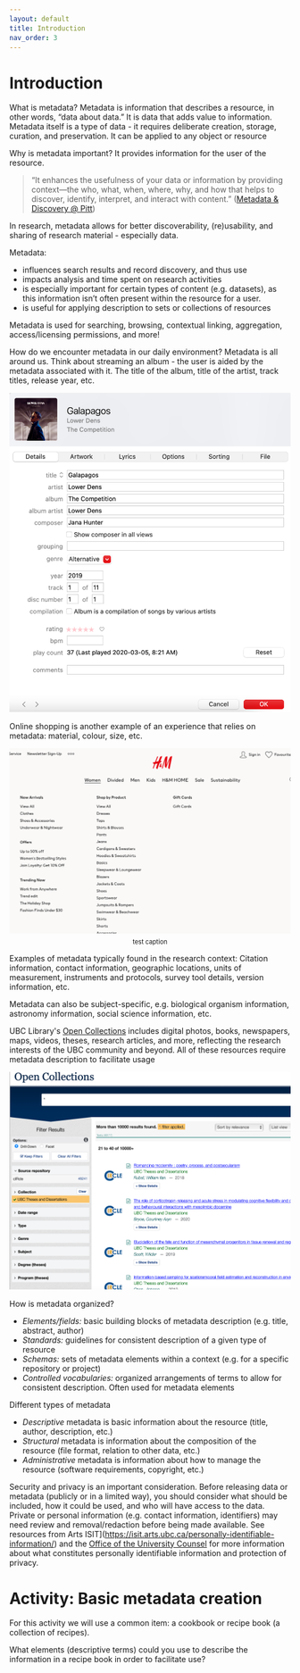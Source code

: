 ```yaml
---
layout: default
title: Introduction
nav_order: 3
---
```

# Introduction

What is metadata? Metadata is information that describes a resource, in other words, “data about data.” It is data that adds value to information. Metadata itself is a type of data - it requires deliberate creation, storage, curation, and preservation. It can be applied to any object or resource

Why is metadata important? It provides information for the user of the resource.

>“It enhances the usefulness of your data or information by providing context—the who, what, when, where, why, and how that helps to discover, identify, interpret, and interact with content.” ([Metadata & Discovery @ Pitt](https://pitt.libguides.com/metadatadiscovery/metadata))

In research, metadata allows for better discoverability, (re)usability, and sharing of research material - especially data.

Metadata:
* influences search results and record discovery, and thus use
* impacts analysis and time spent on research activities
* is especially important for certain types of content (e.g. datasets), as this information isn’t often present within the resource for a user.
* is useful for applying description to sets or collections of resources

Metadata is used for searching, browsing, contextual linking, aggregation, access/licensing permissions, and more!

How do we encounter metadata in our daily environment? Metadata is all around us. Think about streaming an album - the user is aided by the metadata associated with it. The title of the album, title of the artist, track titles, release year, etc.

<img src="images/AppleMusicExample.png" alt="Apple Music example" width="510"/>

Online shopping is another example of an experience that relies on metadata: material, colour, size, etc.

<div style="width:image width px; font-size:80%; text-align:center;"><img src="images/HMexample.png" alt="H&M example" width="510" style="padding-bottom:0.5em;" />test caption</div>

Examples of metadata typically found in the research context: Citation information, contact information, geographic locations, units of measurement, instruments and protocols, survey tool details, version information, etc.

Metadata can also be subject-specific, e.g. biological organism information, astronomy information, social science information, etc.

UBC Library's [Open Collections](https://open.library.ubc.ca/) includes digital photos, books, newspapers, maps, videos, theses, research articles, and more, reflecting the research interests of the UBC community and beyond. All of these resources require metadata description to facilitate usage

<img src="images/OCExample.png" alt="Open Collections example" width="510"/>

How is metadata organized?
* *Elements/fields:* basic building blocks of metadata description (e.g. title, abstract, author)
* *Standards:* guidelines for consistent description of a given type of resource
* *Schemas:* sets of metadata elements within a context (e.g. for a specific repository or project)
* *Controlled vocabularies:* organized arrangements of terms to allow for consistent description. Often used for metadata elements

Different types of metadata
* *Descriptive* metadata is basic information about the resource (title, author, description, etc.)
* *Structural* metadata is information about the composition of the resource (file format, relation to other data, etc.)
* *Administrative* metadata is information about how to manage the resource (software requirements, copyright, etc.)

Security and privacy is an important consideration. Before releasing data or metadata (publicly or in a limited way), you should consider what should be included, how it could be used, and who will have access to the data. Private or personal information (e.g. contact information, identifiers) may need review and removal/redaction before being made available. See resources from Arts ISIT](https://isit.arts.ubc.ca/personally-identifiable-information/) and the [Office of the University Counsel](https://universitycounsel.ubc.ca/subject-areas/access-and-privacy-general/useful-resources/) for more information about what constitutes personally identifiable information and protection of privacy.

# Activity: Basic metadata creation

For this activity we will use a common item: a cookbook or recipe book (a collection of recipes).

What elements (descriptive terms) could you use to describe the information in a recipe book in order to facilitate use?
